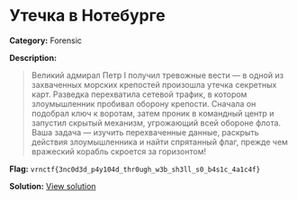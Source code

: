 # Утечка в Нотебурге

**Category:** Forensic

**Description:**
> Великий адмирал Петр I получил тревожные вести — в одной из захваченных морских крепостей произошла утечка секретных карт.
Разведка перехватила сетевой трафик, в котором злоумышленник пробивал оборону крепости.
Сначала он подобрал ключ к воротам, затем проник в командный центр и запустил скрытый механизм, угрожающий всей обороне флота.
Ваша задача — изучить перехваченные данные, раскрыть действия злоумышленника и найти спрятанный флаг,
прежде чем вражеский корабль скроется за горизонтом!


**Flag:** `vrnctf{3nc0d3d_p4y104d_thr0ugh_w3b_sh3ll_s0_b4s1c_4a1c4f}`

**Solution:** [View solution](solution)

